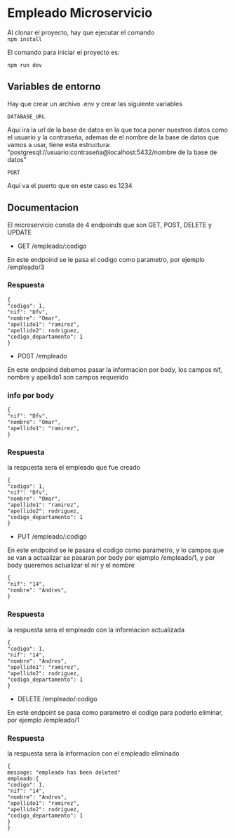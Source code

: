 
# Empleado Microservicio

Al clonar el proyecto, hay que ejecutar el comando  
`npm install`

El comando para iniciar el proyecto es:

`npm run dev`

## Variables de entorno

Hay que crear un archivo .env y crear las siguiente variables

`DATABASE_URL`

Aqui ira la url de la base de datos en la que toca poner nuestros datos como el usuario y la contraseña, ademas de el nombre de la base de datos que vamos a usar, tiene esta estructura:
"postgresql://usuario:contraseña@localhost:5432/nombre de la base de datos"


`PORT`

Aqui va el puerto que en este caso es 1234


## Documentacion
El microservicio consta de 4 endpoinds que son GET, POST, DELETE y UPDATE





- GET   /empleado/:codigo

En este endpoind se le pasa el codigo como parametro, por ejemplo /empleado/3
### Respuesta


    {    
    "codigo": 1,
    "nif": "Dfv",
    "nombre": "Omar",
    "apellido1": "ramirez",
    "apellido2": rodriguez,
    "codigo_departamento": 1
    }


- POST /empleado

En este endpoind debemos pasar la informacion por body, los campos nif, nombre y apellido1 son campos requerido
### info por body
    {    
    "nif": "Dfv",
    "nombre": "Omar",
    "apellido1": "ramirez",
    }

### Respuesta
la respuesta sera el empleado que fue creado

    {    
    "codigo": 1,
    "nif": "Dfv",
    "nombre": "Omar",
    "apellido1": "ramirez",
    "apellido2": rodriguez,
    "codigo_departamento": 1
    }

- PUT /empleado/:codigo

En este endpoind se le pasara el codigo como parametro, y lo campos que se van a actualizar se pasaran por body
por ejemplo /empleado/1, y por body queremos actualizar el nir y el nombre

    {    
    "nif": "14",
    "nombre": "Andres",
    }

### Respuesta
la respuesta sera el empleado con la informacion actualizada

    {    
    "codigo": 1,
    "nif": "14",
    "nombre": "Andres",
    "apellido1": "ramirez",
    "apellido2": rodriguez,
    "codigo_departamento": 1
    }

- DELETE /empleado/:codigo

En este endpoint se pasa como parametro el codigo para poderlo eliminar, por ejemplo /empleado/1

### Respuesta
la respuesta sera la informacion con el empleado eliminado

    {
    message: "empleado has been deleted"
    empleado:{    
    "codigo": 1,
    "nif": "14",
    "nombre": "Andres",
    "apellido1": "ramirez",
    "apellido2": rodriguez,
    "codigo_departamento": 1
    }
    }
